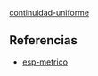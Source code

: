 [continuidad-uniforme](pdf/continuidad-uniforme.pdf)

## Referencias
- [esp-metrico](./esp-metrico.md)
